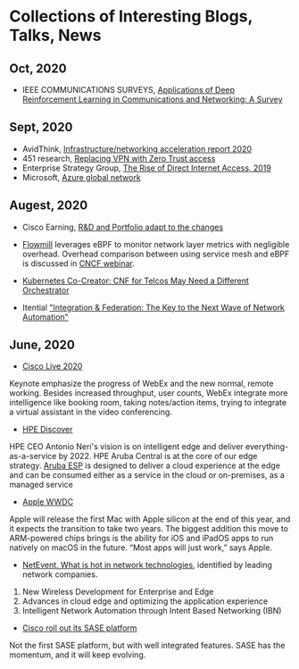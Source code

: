 # Collections of Interesting Blogs, Talks, News

## Oct, 2020
* IEEE COMMUNICATIONS SURVEYS, [Applications of Deep Reinforcement Learning in Communications and Networking: A Survey](https://arxiv.org/pdf/1810.07862.pdf)

## Sept, 2020
* AvidThink, [Infrastructure/networking acceleration report 2020](https://avidthink.com/announcements/infrastructure-acceleration-report-available-2020/)
* 451 research, [Replacing VPN with Zero Trust access](https://blog.banyansecurity.io/blog/a-practical-approach-to-replacing-vpns-with-zero-trust-access)
* Enterprise Strategy Group, [The Rise of Direct Internet Access, 2019](https://security.umbrella.com/esg-report-rise-of-dia)
* Microsoft, [Azure global network](https://azure.microsoft.com/en-us/global-infrastructure/global-network/#overview)

## Augest, 2020

* Cisco Earning, [R&D and Portfolio adapt to the changes](https://searchnetworking.techtarget.com/news/252487700/Cisco-restructuring-follows-weak-revenues-forecast?track=NL-1817&ad=935417&asrc=EM_NLN_133437486&utm_medium=EM&utm_source=NLN&utm_campaign=20200817_Cisco%20plans%20to%20restructure%20due%20to%20revenue%20declines)

* [Flowmill](https://www.flowmill.com/) leverages eBPF to monitor network layer metrics with negligible overhead.
Overhead comparison between using service mesh and eBPF is discussed in [CNCF webinar](https://www.cncf.io/webinars/comparing-ebpf-and-istio-envoy-for-monitoring-microservice-interactions/). 

* [Kubernetes Co-Creator: CNF for Telcos May Need a Different Orchestrator](https://www.datacenterknowledge.com/networks/kubernetes-co-creator-cnf-telcos-may-need-different-orchestrator)

* Itential ["Integration & Federation: The Key to the Next Wave of Network Automation"](https://www.slideshare.net/Marketing_Itential/integration-federation-the-key-to-the-next-wave-of-network-automation/)
## June, 2020

* [Cisco Live 2020](https://www.ciscolive.com/us.html)

Keynote emphasize the progress of WebEx and the new normal, remote working.
Besides increased throughput, user counts, WebEx integrate more intelligence like booking room, taking notes/action items, trying to integrate a virtual assistant in the video conferencing.

* [HPE Discover](https://www.hpe.com/us/en/discover.html?&chatsrc=ot-en&jumpid=ps_7sr3y6pvbc_aid-520023673)

HPE CEO Antonio Neri's vision is on intelligent edge and deliver everything-as-a-service by 2022. 
HPE Aruba Central is at the core of our edge strategy. [Aruba ESP](https://www.hpe.com/us/en/newsroom/press-release/2020/06/introducing-aruba-esp-the-industrys-first-cloud-native-platform-built-for-the-intelligent-edge.html) is designed to deliver a cloud experience at the edge and can be consumed either as a service in the cloud or on-premises, as a managed service

* [Apple WWDC](https://www.theverge.com/2020/6/22/21295475/apple-mac-processors-arm-silicon-chips-wwdc-2020)

Apple will release the first Mac with Apple silicon at the end of this year, and it expects the transition to take two years. The biggest addition this move to ARM-powered chips brings is the ability for iOS and iPadOS apps to run natively on macOS in the future. “Most apps will just work,” says Apple.

* [NetEvent, What is hot in network technologies](https://netevents.org/upcoming_events/whats-hot-in-networking-analyst-views-duplicate-1-2/), identified by leading network companies.

1. New Wireless Development for Enterprise and Edge
2. Advances in cloud edge and optimizing the application experience
3. Intelligent Network Automation through Intent Based Networking (IBN)


* [Cisco roll out its SASE platform](https://www.sdxcentral.com/articles/news/cisco-rolls-out-sase-platform/2020/06/)

Not the first SASE platform, but with well integrated features. SASE has the momentum, and it will keep evolving. 
